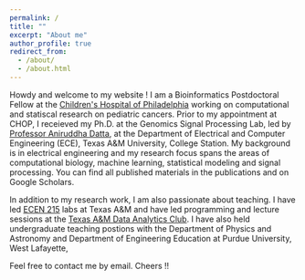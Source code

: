 ```yaml
---
permalink: /
title: ""
excerpt: "About me"
author_profile: true
redirect_from: 
  - /about/
  - /about.html
---
```


Howdy and welcome to my website !
I am a Bioinformatics Postdoctoral Fellow at the [Children's Hospital of Philadelphia](wwww.chop.edu) working on computational and statiscal research on pediatric cancers. Prior to my appointment at CHOP, I receieved my Ph.D.  at the Genomics Signal Processing Lab, led by [Professor Aniruddha Datta](https://engineering.tamu.edu/electrical/profiles/adatta.html), at the Department of Electrical and Computer Engineering (ECE), Texas A&M University, College Station. My background is in electrical engineering and my research focus spans the areas of computational biology, machine learning, statistical modeling and signal processing. You can find all published materials in the publications and on Google Scholars.  

In addition to my research work, I am also passionate about teaching. I have led [ECEN 215](https://catalog.tamu.edu/undergraduate/course-descriptions/ecen/) labs at Texas A&M and have led programming and lecture sessions at the [Texas A&M Data Analytics Club](https://tamuanalytics.com/). I have also held undergraduate teaching postions with the Department of Physics and Astronomy and Department of Engineering Education at Purdue University, West Lafayette,

Feel free to contact me by email. Cheers !!
